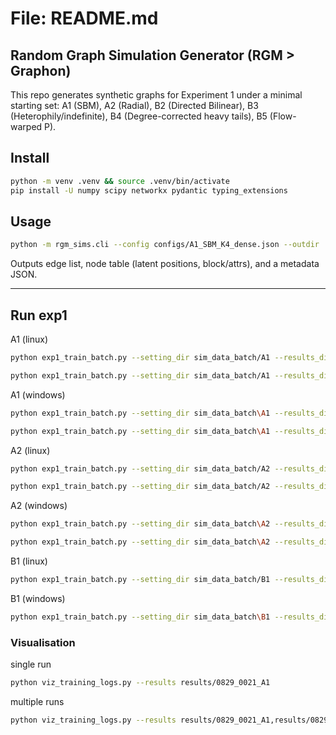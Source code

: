 # File: README.md

## Random Graph Simulation Generator (RGM > Graphon)

This repo generates synthetic graphs for Experiment 1 under a minimal starting set:
A1 (SBM), A2 (Radial), B2 (Directed Bilinear), B3 (Heterophily/indefinite), B4 (Degree-corrected heavy tails), B5 (Flow-warped P).

## Install

```bash
python -m venv .venv && source .venv/bin/activate
pip install -U numpy scipy networkx pydantic typing_extensions
```

## Usage

```bash
python -m rgm_sims.cli --config configs/A1_SBM_K4_dense.json --outdir ./out/A1
```

Outputs edge list, node table (latent positions, block/attrs), and a metadata JSON.

---


## Run exp1

A1 (linux)

```bash
python exp1_train_batch.py --setting_dir sim_data_batch/A1 --results_dir results --epochs 200 --latent_dim 16 --hidden 128 --decoder dot --decoder_kwargs '{}' --neg_ratio 10 --lambda_feat 1.0 --lambda_kl 0.005 --kl_warmup_epochs 100 --val_auc_neg_ratio 1 --lr 5e-4
```

```bash
python exp1_train_batch.py --setting_dir sim_data_batch/A1 --results_dir results --epochs 200 --latent_dim 16 --hidden 128 --decoder rff --decoder_kwargs '{"num_features":1024,"lengthscale":1.2,"ard":true,"learn_lengthscale":true,"learn_omegas":false,"seed":0}' --neg_ratio 10 --lambda_feat 1.0 --lambda_kl 0.005 --kl_warmup_epochs 100 --val_auc_neg_ratio 1 --lr 5e-4
```

A1 (windows)

```bash
python exp1_train_batch.py --setting_dir sim_data_batch\A1 --results_dir results --epochs 200 --latent_dim 16 --hidden 128 --decoder dot --decoder_kwargs "{}" --neg_ratio 10 --lambda_feat 1.0 --lambda_kl 0.005 --kl_warmup_epochs 100 --val_auc_neg_ratio 1 --lr 5e-4
```

```bash
python exp1_train_batch.py --setting_dir sim_data_batch\A1 --results_dir results --epochs 200 --latent_dim 16 --hidden 128 --decoder rff --decoder_kwargs "{\"num_features\":1024,\"lengthscale\":1.2,\"ard\":true,\"learn_lengthscale\":true,\"learn_omegas\":false,\"seed\":0}" --neg_ratio 10 --lambda_feat 1.0 --lambda_kl 0.005 --kl_warmup_epochs 100 --val_auc_neg_ratio 1 --lr 5e-4
```

A2 (linux)

```bash
python exp1_train_batch.py --setting_dir sim_data_batch/A2 --results_dir results --epochs 200 --latent_dim 16 --hidden 128 --decoder radial --decoder_kwargs '{}' --neg_ratio 10 --lambda_feat 1.0 --lambda_kl 0.005 --kl_warmup_epochs 100 --val_auc_neg_ratio 1 --lr 5e-4
```

```bash
python exp1_train_batch.py --setting_dir sim_data_batch/A2 --results_dir results --epochs 200 --latent_dim 16 --hidden 128 --decoder rff --decoder_kwargs '{"num_features":1024,"lengthscale":1.2,"ard":true,"learn_lengthscale":true,"learn_omegas":false,"seed":0}' --neg_ratio 10 --lambda_feat 1.0 --lambda_kl 0.005 --kl_warmup_epochs 100 --val_auc_neg_ratio 1 --lr 5e-4
```

A2 (windows)

```bash
python exp1_train_batch.py --setting_dir sim_data_batch\A2 --results_dir results --epochs 200 --latent_dim 16 --hidden 128 --decoder radial --decoder_kwargs "{}" --neg_ratio 10 --lambda_feat 1.0 --lambda_kl 0.005 --kl_warmup_epochs 100 --val_auc_neg_ratio 1 --lr 5e-4
```

```bash
python exp1_train_batch.py --setting_dir sim_data_batch\A2 --results_dir results --epochs 200 --latent_dim 16 --hidden 128 --decoder rff --decoder_kwargs "{\"num_features\":1024,\"lengthscale\":1.2,\"ard\":true,\"learn_lengthscale\":true,\"learn_omegas\":false,\"seed\":0}" --neg_ratio 10 --lambda_feat 1.0 --lambda_kl 0.005 --kl_warmup_epochs 100 --val_auc_neg_ratio 1 --lr 5e-4
```

B1 (linux)

```bash
python exp1_train_batch.py --setting_dir sim_data_batch/B1 --results_dir results --epochs 200 --latent_dim 16 --hidden 128 --decoder rff --decoder_kwargs '{"num_features":1024,"lengthscale":1.2,"ard":true,"learn_lengthscale":true,"learn_omegas":false,"seed":0}' --neg_ratio 10 --lambda_feat 1.0 --lambda_kl 0.005 --kl_warmup_epochs 120 --val_auc_neg_ratio 1 --lr 1e-3
```

B1 (windows)

```bash
python exp1_train_batch.py --setting_dir sim_data_batch\B1 --results_dir results --epochs 200 --latent_dim 16 --hidden 128 --decoder rff --decoder_kwargs "{\"num_features\":1024,\"lengthscale\":1.2,\"ard\":true,\"learn_lengthscale\":true,\"learn_omegas\":false,\"seed\":0}" --neg_ratio 10 --lambda_feat 1.0 --lambda_kl 0.005 --kl_warmup_epochs 120 --val_auc_neg_ratio 1 --lr 1e-3
```

### Visualisation

single run

```bash
python viz_training_logs.py --results results/0829_0021_A1 
```

multiple runs

```bash
python viz_training_logs.py --results results/0829_0021_A1,results/0829_0020_A2,results/0829_0149_B1 --no_show
```